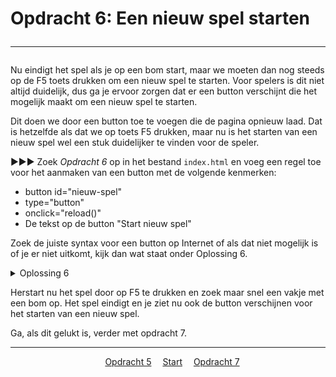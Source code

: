 # Opdracht 6: Een nieuw spel starten<hr>

Nu eindigt het spel als je op een bom start, maar we moeten dan nog steeds op de F5 toets drukken om een nieuw spel te starten. Voor spelers is dit niet altijd duidelijk, dus ga je ervoor zorgen dat er een button verschijnt die het mogelijk maakt om een nieuw spel te starten.

Dit doen we door een button toe te voegen die de pagina opnieuw laad. Dat is hetzelfde als dat we op toets F5 drukken, maar nu is het starten van een nieuw spel wel een stuk duidelijker te vinden voor de speler.

▶▶▶ Zoek *Opdracht 6* op in het bestand `index.html` en voeg een regel toe voor het aanmaken van een button met de volgende kenmerken:

* button id="nieuw-spel"
* type="button"
* onclick="reload()"
* De tekst op de button "Start nieuw spel"

Zoek de juiste syntax voor een button op Internet of als dat niet mogelijk is of je er niet uitkomt, kijk dan wat staat onder Oplossing 6.

<details>
<summary>Oplossing 6</summary>
>// ▼▼▼ Opdracht 6 ▼▼▼ //  
&emsp;&lt;button id="nieuw-spel" type="button" onclick="reload()"&gt;Start nieuw spel&lt;/button&gt;
}  
// ▲▲▲ Opdracht 6 ▲▲▲ //</details>

Herstart nu het spel door op F5 te drukken en zoek maar snel een vakje met een bom op. Het spel eindigt en je ziet nu ook de button verschijnen voor het starten van een nieuw spel. 

Ga, als dit gelukt is, verder met opdracht 7.

<hr>
<center>
&emsp;<a href="./mijnenveger-opdracht5.md">Opdracht 5</a>
&emsp;<a href="./Instructies.md">Start</a> 
&emsp;<a href="./mijnenveger-opdracht7.md">Opdracht 7</a>
</center>


